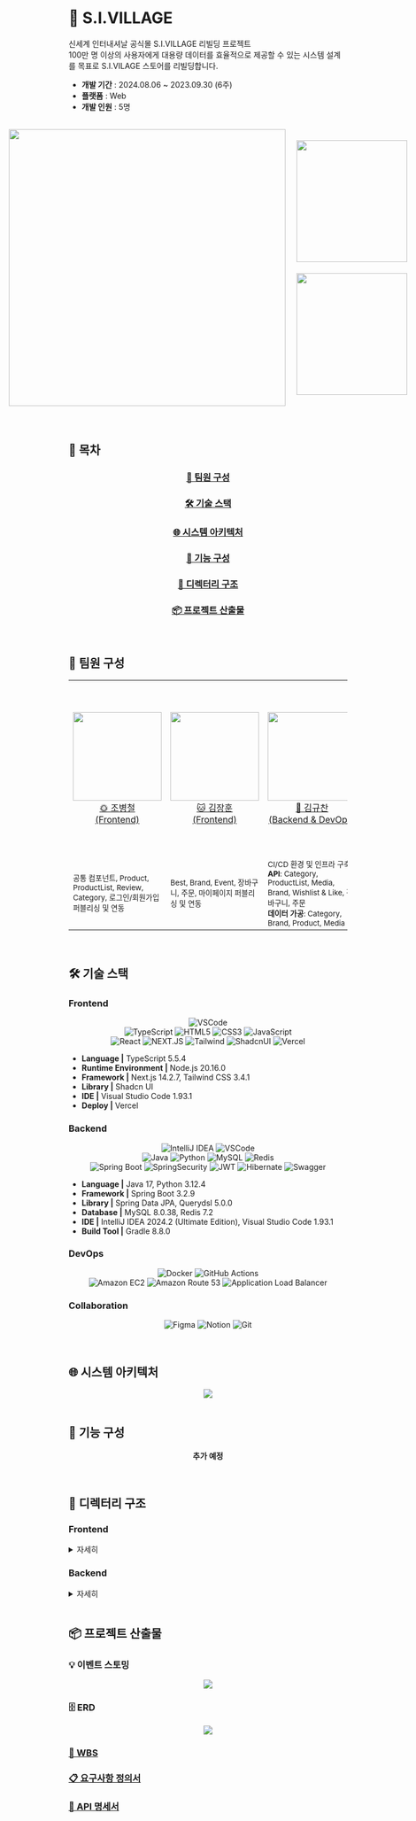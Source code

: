 # 🛒 S.I.VILLAGE
신세계 인터내셔날 공식몰 S.I.VILLAGE 리빌딩 프로젝트 <br>
100만 명 이상의 사용자에게 대용량 데이터를 효율적으로 제공할 수 있는 시스템 설계를 목표로 S.I.VILAGE 스토어를 리빌딩합니다.

- **개발 기간** : 2024.08.06 ~ 2023.09.30 (6주)
- **플랫폼** : Web
- **개발 인원** : 5명 <br><br>

<div style="display: flex; justify-content: center; align-items: center;">
  <div style="display: flex;  flex-direction: row;">
    <img src="./readme-assets/thumbnail.png"  height="500px" style="margin-right: 20px" />
    <div style="display: flex; flex-direction: column; justify-content: center; align-items: center;">
      <img src="./readme-assets/service_access_qr.png" width="200px" height="220px" style="margin-bottom: 20px" />
      <img src="./readme-assets/service_access_qr.png" width="200px" height="220px" />
    </div>
  </div>
</div>
<br><br>

## 🔎 목차
<div align="center">

### <a href="#developers">🌟 팀원 구성</a>
### <a href="#techStack">🛠️ 기술 스택</a>
### <a href="#systemArchitecture">🌐 시스템 아키텍처</a>
### <a href="#skills">📲 기능 구성</a>
### <a href="#directories">📂 디렉터리 구조</a>
### <a href="#projectDeliverables">📦 프로젝트 산출물</a>
</div>
<br>

## 🌟 팀원 구성
<a name="developers"></a>
<div align="center">
<table>
    <tr>
        <td height="320px" align="center"> <a href="https://github.com/bbang7">
            <img src="./readme-assets/jo-byeong-cheol.png" width="160px" /> <br> 🌞 조병철 <br>(Frontend) </a> <br></td>
        <td height="320px" align="center"> <a href="https://github.com/jangdebug">
            <img src="./readme-assets/kim-jang-hoon.png" width="160px" /> <br> 🐱 김장훈 <br>(Frontend) </a> <br></td>
        <td height="320px" align="center"> <a href="https://github.com/gyudol">
            <img src="./readme-assets/kim-gyu-chan.png" width="160px" /> <br> 🏸 김규찬 <br>(Backend & DevOps) </a> <br></td>
        <td height="320px" align="center"> <a href="https://github.com/aidzero01">
            <img src="./readme-assets/kim-seong-soo.png" width="160px" /> <br> 🐹 김성수 <br>(Backend) </a> <br></td>
        <td height="320px" align="center"> <a href="https://github.com/everydayday">
            <img src="./readme-assets/kim-dae-hee.png" width="160px" /> <br> 👨🏻‍💻 김대희 <br>(Backend) </a> <br></td>
    </tr>
    <tr>
      <td width="160px">
        <sub>
          공통 컴포넌트, Product, ProductList, Review, Category, 로그인/회원가입 퍼블리싱 및 연동
        </sub>
      </td>
      <td width="160px">
        <sub>
          Best, Brand, Event, 장바구니, 주문, 마이페이지 퍼블리싱 및 연동
        </sub>
      </td>
      <td width="160px">
        <sub>
        CI/CD 환경 및 인프라 구축, <br>
        <strong>API</strong>: Category, ProductList, Media, Brand, Wishlist & Like, 장바구니, 주문 <br>
        <strong>데이터 가공</strong>: Category, Brand, Product, Media
        </sub>
      </td>
      <td width="160px">
        <sub>
          <strong>API</strong>: Product, Product Option <br>
        <strong>데이터 가공</strong>: ProductOption
        </sub>
      </td>
      <td width="160px">
        <sub>
          Spring Security, JWT <br>
          <strong>API</strong>: Review, Statistics, 로그인/회원가입, 마이페이지 <br>
        <strong>데이터 가공</strong>: Review
        </sub>
      </td>
    </tr>
</table>
</div>
<br>

## 🛠️ 기술 스택
<a name="techStack"></a>
### Frontend

<div align="center">

![VSCode](https://img.shields.io/badge/VisualStudioCode-007ACC?style=for-the-badge&logo=VisualStudioCode&logoColor=white)<br>
![TypeScript](https://img.shields.io/badge/TypeScript-007ACC?style=for-the-badge&logo=typescript&logoColor=white)
![HTML5](https://img.shields.io/badge/html5-%23E34F26.svg?style=for-the-badge&logo=html5&logoColor=white)
![CSS3](https://img.shields.io/badge/css3-%231572B6.svg?style=for-the-badge&logo=css3&logoColor=white)
![JavaScript](https://img.shields.io/badge/javascript-F7DF1E?style=for-the-badge&logo=javascript&logoColor=white)<br>
![React](https://img.shields.io/badge/react-61DAFB?style=for-the-badge&logo=react&logoColor=white)
![NEXT.JS](https://img.shields.io/badge/Next.js-000000?style=for-the-badge&logo=Next.js&logoColor=white)
![Tailwind](https://img.shields.io/badge/TailwindCSS-06B6D4?style=for-the-badge&logo=TailwindCSS&logoColor=white)
![ShadcnUI](https://img.shields.io/badge/shadcnui-000000.svg?style=for-the-badge&logo=shadcnui&logoColor=#000000)
![Vercel](https://img.shields.io/badge/vercel-%23000000.svg?style=for-the-badge&logo=vercel&logoColor=white)
</div>

- **Language |** TypeScript 5.5.4
- **Runtime Environment |** Node.js 20.16.0
- **Framework |** Next.js 14.2.7, Tailwind CSS 3.4.1
- **Library |** Shadcn UI
- **IDE |** Visual Studio Code 1.93.1
- **Deploy |** Vercel

### Backend
<div align="center">

![IntelliJ IDEA](https://img.shields.io/badge/intellijidea-000000.svg?&style=for-the-badge&logo=intellijidea&logoColor=white)
![VSCode](https://img.shields.io/badge/VisualStudioCode-007ACC?style=for-the-badge&logo=VisualStudioCode&logoColor=white)<br>
![Java](https://img.shields.io/badge/java-%23ED8B00.svg?style=for-the-badge&logo=openjdk&logoColor=white)
![Python](https://img.shields.io/badge/python-3670A0?style=for-the-badge&logo=python&logoColor=ffdd54)
![MySQL](https://img.shields.io/badge/MySQL-4479A1.svg?&style=for-the-badge&logo=MySQL&logoColor=white)
![Redis](https://img.shields.io/badge/redis-%23DD0031.svg?style=for-the-badge&logo=redis&logoColor=white)<br>
![Spring Boot](https://img.shields.io/badge/springboot-6DB33F.svg?&style=for-the-badge&logo=springboot&logoColor=white)
![SpringSecurity](https://img.shields.io/badge/springsecurity-6DB33F?style=for-the-badge&logo=springsecurity&logoColor=white)
![JWT](https://img.shields.io/badge/JWT-black?style=for-the-badge&logo=JSON%20web%20tokens)
![Hibernate](https://img.shields.io/badge/Hibernate-59666C?style=for-the-badge&logo=Hibernate&logoColor=white)
![Swagger](https://img.shields.io/badge/-Swagger-%23Clojure?style=for-the-badge&logo=swagger&logoColor=white)
</div>

- **Language |** Java 17, Python 3.12.4
- **Framework |** Spring Boot 3.2.9
- **Library |** Spring Data JPA, Querydsl 5.0.0
- **Database |** MySQL 8.0.38, Redis 7.2
- **IDE |** IntelliJ IDEA 2024.2 (Ultimate Edition), Visual Studio Code 1.93.1
- **Build Tool |** Gradle 8.8.0

### DevOps
<div align="center">

![Docker](https://img.shields.io/badge/docker-%230db7ed.svg?style=for-the-badge&logo=docker&logoColor=white)
![GitHub Actions](https://img.shields.io/badge/github%20actions-%232671E5.svg?style=for-the-badge&logo=githubactions&logoColor=white)<br>
![Amazon EC2](https://img.shields.io/badge/amazonec2-FF9900.svg?style=for-the-badge&logo=amazonec2&logoColor=white)
![Amazon Route 53](https://img.shields.io/badge/amazonroute53-8C4FFF.svg?style=for-the-badge&logo=amazonroute53&logoColor=white)
![Application Load Balancer](https://img.shields.io/badge/awselasticloadbalancing-8C4FFF.svg?style=for-the-badge&logo=awselasticloadbalancing&logoColor=white)
</div>

### Collaboration
<div align="center">

![Figma](https://img.shields.io/badge/figma-%23F24E1E.svg?style=for-the-badge&logo=figma&logoColor=white)
![Notion](https://img.shields.io/badge/notion-000000.svg?style=for-the-badge&logo=notion&logoColor=white)
![Git](https://img.shields.io/badge/git-%23F05033.svg?style=for-the-badge&logo=git&logoColor=white)
</div>
<br>

## 🌐 시스템 아키텍처
<a name="systemArchitecture"></a>
<div align="center"> 

<img src="./readme-assets/architecture.png"/>
</div>
<br>

## 📲 기능 구성
<a name="skills"></a>
<div align="center"> 

**추가 예정**
</div>
<br>

## 📂 디렉터리 구조
<a name="directories"></a>
### Frontend
<details align="left">
  <summary>
    자세히
  </summary>

  ```
  📦frontfend
 ┣ 📂.husky
 ┣ 📂public
 ┃ ┣ 📂assets
 ┃ ┃ ┗ 📂fonts
 ┣ 📂src
 ┃ ┣ 📂actions
 ┃ ┃ ┣ 📂auth
 ┃ ┃ ┣ 📂basket
 ┃ ┃ ┣ 📂best
 ┃ ┃ ┣ 📂brand
 ┃ ┃ ┣ 📂category
 ┃ ┃ ┣ 📂event
 ┃ ┃ ┣ 📂like
 ┃ ┃ ┣ 📂main
 ┃ ┃ ┣ 📂mypage
 ┃ ┃ ┣ 📂order
 ┃ ┃ ┣ 📂product
 ┃ ┃ ┗ 📂review
 ┃ ┣ 📂app
 ┃ ┃ ┣ 📂(auth)
 ┃ ┃ ┃ ┣ 📂sign-in
 ┃ ┃ ┃ ┃ ┣ 📂find-account
 ┃ ┃ ┃ ┃ ┣ 📂find-result
 ┃ ┃ ┃ ┣ 📂sign-up
 ┃ ┃ ┃ ┃ ┣ 📂phone
 ┃ ┃ ┃ ┃ ┣ 📂simple
 ┃ ┃ ┣ 📂(main)
 ┃ ┃ ┃ ┣ 📂best
 ┃ ┃ ┃ ┃ ┣ 📂gift
 ┃ ┃ ┃ ┃ ┣ 📂popular
 ┃ ┃ ┃ ┃ ┣ 📂view
 ┃ ┃ ┃ ┣ 📂event
 ┃ ┃ ┣ 📂api
 ┃ ┃ ┃ ┗ 📂auth
 ┃ ┃ ┃ ┃ ┗ 📂[...nextauth]
 ┃ ┃ ┣ 📂basket
 ┃ ┃ ┃ ┣ 📂regular
 ┃ ┃ ┣ 📂brand
 ┃ ┃ ┃ ┣ 📂favorite
 ┃ ┃ ┣ 📂category
 ┃ ┃ ┣ 📂config
 ┃ ┃ ┣ 📂context
 ┃ ┃ ┣ 📂event-detail
 ┃ ┃ ┃ ┣ 📂[id]
 ┃ ┃ ┃ ┃ ┣ 📂@category
 ┃ ┃ ┃ ┃ ┣ 📂@relation
 ┃ ┃ ┣ 📂mypage
 ┃ ┃ ┃ ┣ 📂beautysize
 ┃ ┃ ┃ ┃ ┣ 📂beauty
 ┃ ┃ ┃ ┣ 📂delivery-info
 ┃ ┃ ┃ ┃ ┣ 📂account
 ┃ ┃ ┃ ┃ ┣ 📂add
 ┃ ┃ ┃ ┃ ┣ 📂modify
 ┃ ┃ ┃ ┣ 📂modPassword
 ┃ ┃ ┃ ┣ 📂order
 ┃ ┃ ┃ ┣ 📂review
 ┃ ┃ ┃ ┃ ┣ 📂products
 ┃ ┃ ┃ ┣ 📂searchwish
 ┃ ┃ ┃ ┃ ┣ 📂events
 ┃ ┃ ┣ 📂order
 ┃ ┃ ┣ 📂product
 ┃ ┃ ┃ ┣ 📂[[...slug]]
 ┃ ┃ ┣ 📂product-detail
 ┃ ┃ ┃ ┣ 📂[id]
 ┃ ┃ ┃ ┃ ┣ 📂@review
 ┃ ┃ ┃ ┃ ┣ 📂@summary
 ┃ ┃ ┣ 📂providers
 ┃ ┃ ┣ 📂reviews
 ┃ ┃ ┃ ┗ 📂[id]
 ┃ ┣ 📂components
 ┃ ┃ ┣ 📂basket
 ┃ ┃ ┣ 📂best
 ┃ ┃ ┣ 📂brand
 ┃ ┃ ┣ 📂category
 ┃ ┃ ┣ 📂dummy
 ┃ ┃ ┣ 📂event
 ┃ ┃ ┃ ┣ 📂detail
 ┃ ┃ ┣ 📂find-account
 ┃ ┃ ┣ 📂icons
 ┃ ┃ ┃ ┣ 📂auth-service-header
 ┃ ┃ ┃ ┣ 📂basket
 ┃ ┃ ┃ ┣ 📂best
 ┃ ┃ ┃ ┣ 📂bottom-navigation
 ┃ ┃ ┃ ┣ 📂brand
 ┃ ┃ ┃ ┣ 📂footer
 ┃ ┃ ┃ ┣ 📂main-header
 ┃ ┃ ┃ ┣ 📂mypage
 ┃ ┃ ┃ ┣ 📂product
 ┃ ┃ ┃ ┣ 📂product-cat-info-header
 ┃ ┃ ┃ ┣ 📂product-detail
 ┃ ┃ ┃ ┣ 📂product-list-header
 ┃ ┃ ┃ ┣ 📂review
 ┃ ┃ ┃ ┣ 📂sign-in
 ┃ ┃ ┃ ┣ 📂sign-up
 ┃ ┃ ┃ ┗ 📂to-top-button
 ┃ ┃ ┣ 📂layout
 ┃ ┃ ┣ 📂main
 ┃ ┃ ┣ 📂mypage
 ┃ ┃ ┃ ┣ 📂myBeautySize
 ┃ ┃ ┃ ┣ 📂myDelivery
 ┃ ┃ ┃ ┃ ┣ 📂addDelivery
 ┃ ┃ ┃ ┃ ┣ 📂modifyDelivery
 ┃ ┃ ┃ ┣ 📂myInfoCategory
 ┃ ┃ ┃ ┣ 📂myInfoLookUp
 ┃ ┃ ┃ ┣ 📂myInfoTop
 ┃ ┃ ┃ ┣ 📂myPassword
 ┃ ┃ ┃ ┣ 📂myReview
 ┃ ┃ ┃ ┣ 📂myWish
 ┃ ┃ ┃ ┣ 📂order
 ┃ ┃ ┣ 📂order
 ┃ ┃ ┣ 📂product
 ┃ ┃ ┣ 📂product-detail
 ┃ ┃ ┣ 📂rank
 ┃ ┃ ┣ 📂review
 ┃ ┃ ┣ 📂sign-in
 ┃ ┃ ┣ 📂sign-up
 ┃ ┃ ┃ ┣ 📂simple
 ┃ ┃ ┃ ┃ ┣ 📂esseitial-form-item
 ┃ ┃ ┃ ┃ ┣ 📂optional-form-item
 ┃ ┃ ┣ 📂ui
 ┃ ┃ ┗ 📂util
 ┃ ┣ 📂datas
 ┃ ┃ ┗ 📂dummy
 ┃ ┃ ┃ ┣ 📂basket
 ┃ ┃ ┃ ┣ 📂best
 ┃ ┃ ┃ ┣ 📂brand
 ┃ ┃ ┃ ┣ 📂category
 ┃ ┃ ┃ ┣ 📂event
 ┃ ┃ ┃ ┣ 📂main
 ┃ ┃ ┃ ┣ 📂mypage
 ┃ ┃ ┃ ┣ 📂order
 ┃ ┃ ┃ ┣ 📂product
 ┃ ┃ ┃ ┣ 📂review
 ┃ ┃ ┃ ┗ 📂sign-up
 ┃ ┣ 📂hooks
 ┃ ┣ 📂lib
 ┃ ┣ 📂types
 ┣ 📜.eslintrc.json
 ┣ 📜.gitignore
 ┣ 📜.prettierignore
 ┣ 📜.prettierrc.json
 ┣ 📜components.json
 ┣ 📜next.config.mjs
 ┣ 📜package-lock.json
 ┣ 📜package.json
 ┣ 📜postcss.config.mjs
 ┣ 📜README.md
 ┣ 📜tailwind.config.ts
 ┗ 📜tsconfig.json
  ```
</details>

### Backend
<details align="left">
  <summary>
    자세히
  </summary>

  ```
  추가 예정
  ```
</details>
<br>

## 📦 프로젝트 산출물
<a name="projectDeliverables"></a>
<h3>💡 이벤트 스토밍</h3>
<div align="center"> 

<img src="./readme-assets/event_storming.png"/>
</div>

<h3>🗄️ ERD</h3>
<div align="center"> 

<img src="./readme-assets/erd_image.png"/>
</div>

<h3><a href="https://docs.google.com/spreadsheets/d/1ORgQ3SfN6lYpZYbLtl5h9VWyCNxmcLcOwg_KS7RETA0/edit?gid=118836952#gid=118836952" target="_blank">📅 WBS</a></h3>

<h3><a href="https://docs.google.com/spreadsheets/d/1ORgQ3SfN6lYpZYbLtl5h9VWyCNxmcLcOwg_KS7RETA0/edit?gid=1474673446#gid=1474673446" target="_blank">📋 요구사항 정의서</a></h3>

<h3><a href="https://docs.google.com/spreadsheets/d/1ORgQ3SfN6lYpZYbLtl5h9VWyCNxmcLcOwg_KS7RETA0/edit?gid=1680415821#gid=1680415821" target="_blank">📡 API 명세서</a></h3>
